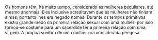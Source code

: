 ﻿Os homens têm, há muito tempo, considerado as mulheres peculiares, até mesmo anormais. Eles inclusive acreditavam que as mulheres não tinham almas; portanto lhes era negado nomes. Durante os tempos primitivos existiu grande medo da primeira relação sexual com uma mulher; por isso tornou-se costume para um sacerdote ter a primeira relação com uma virgem. A própria sombra de uma mulher era considerada perigosa.